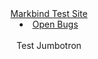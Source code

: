 <header>
  <navbar type="inverse">
    <a slot="brand" href="/" title="Home" class="navbar-brand">Markbind Test Site</a>
    <li><a class="nav-link" href="{{baseUrl}}/bugs/index.html">Open Bugs</a></li>
  </navbar>
  <div class="bg-info display-4 text-center text-white">
      <br/>
      Test Jumbotron<br/>
      <br/>
   </div>
</header>
